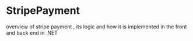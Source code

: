 # StripePayment
overview of stripe payment , its logic and how it is implemented in the front and back end in .NET
